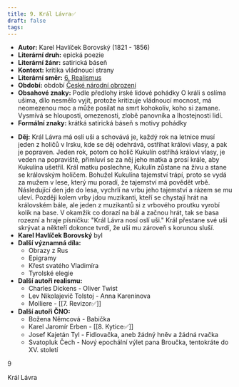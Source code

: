 ```yaml
---
title: 9. Král Lávra✅
draft: false
tags:
---
```

 - **Autor:** Karel Havlíček Borovský (1821 - 1856)
- **Literární druh:** epická poezie
- **Literární žánr:** satirická báseň
- **Kontext:** kritika vládnoucí strany
- **Literární směr:** [6. Realismus](6.%20Realismus.md)
- **Období:** období [České národní obrození](České%20národní%20obrození.md)
- **Obsahové znaky:** Podle předlohy irské lidové pohádky O králi s oslíma ušima, dílo nesmělo vyjít, protože kritizuje vládnoucí mocnost, má neomezenou moc a může posílat na smrt kohokoliv, koho si zamane. Vysmívá se hlouposti, omezenosti, zlobě panovníka a lhostejnosti lidí.
- **Formální znaky:** krátká satirická báseň s motivy pohádky
* **Děj:** Král Lávra má oslí uši a schovává je, každý rok na letnice musí jeden z holičů v Irsku, kde se děj odehrává, ostříhat královi vlasy, a pak je popraven. Jeden rok, potom co holič Kukulín ostříhá královi vlasy, je veden na popraviště, přimluví se za něj jeho matka a prosí krále, aby Kukulína ušetřil. Král matku poslechne, Kukulín zůstane na živu a stane se královským holičem. Bohužel Kukulína tajemství trápí, proto se vydá za mužem v lese, který mu poradí, že tajemství má povědět vrbě. Následující den jde do lesa, vychrlí na vrbu jeho tajemství a rázem se mu uleví. Později kolem vrby jdou muzikanti, kteří se chystají hrát na královském bále, ale jeden z muzikantů si z vrbového proutku vyrobí kolík na base. V okamžik co dorazí na bál a začnou hrát, tak se basa rozezní a hraje písničku: "Král Lávra nosí oslí uši." Král přestane své uši skrývat a někteří dokonce tvrdí, že uši mu zároveň s korunou sluší.
* **Karel Havlíček Borovský** byl
* **Další významná díla:** 
	* Obrazy z Rus
	* Epigramy
	* Křest svatého Vladimíra
	* Tyrolské elegie
* **Další autoři realismu:** 
	* Charles Dickens - Oliver Twist
	* Lev Nikolajevič Tolstoj - Anna Kareninova
	* Molliere - [[7. Revizor✅]]
* **Další autoři ČNO:** 
	* Božena Němcová - Babička
	* Karel Jaromír Erben - [[8. Kytice✅]]
	* Josef Kajetán Tyl - Fidlovačka, aneb žádný hněv a žádná rvačka
	* Svatopluk Čech - Nový epochální výlet pana Broučka, tentokráte do XV. století

9

Král Lávra